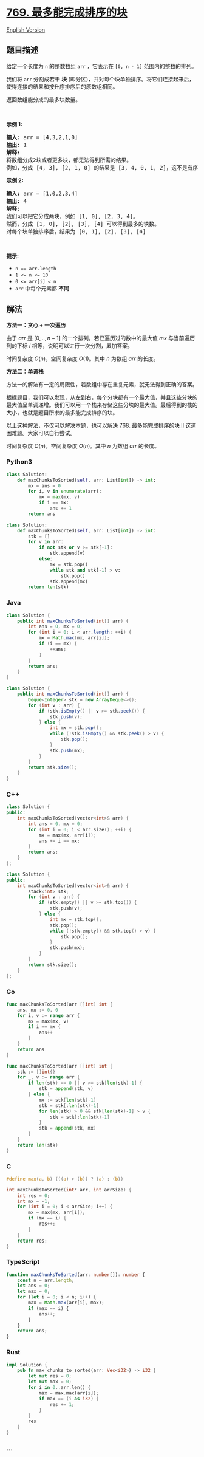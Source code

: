 # [769. 最多能完成排序的块](https://leetcode.cn/problems/max-chunks-to-make-sorted)

[English Version](/solution/0700-0799/0769.Max%20Chunks%20To%20Make%20Sorted/README_EN.md)

## 题目描述

<!-- 这里写题目描述 -->

<p>给定一个长度为 <code>n</code> 的整数数组 <code>arr</code> ，它表示在 <code>[0, n - 1]</code> 范围内的整数的排列。</p>

<p>我们将 <code>arr</code> 分割成若干 <strong>块</strong> (即分区)，并对每个块单独排序。将它们连接起来后，使得连接的结果和按升序排序后的原数组相同。</p>

<p>返回数组能分成的最多块数量。</p>

<p>&nbsp;</p>

<p><strong>示例 1:</strong></p>

<pre>
<strong>输入:</strong> arr = [4,3,2,1,0]
<strong>输出:</strong> 1
<strong>解释:</strong>
将数组分成2块或者更多块，都无法得到所需的结果。
例如，分成 [4, 3], [2, 1, 0] 的结果是 [3, 4, 0, 1, 2]，这不是有序的数组。
</pre>

<p><strong>示例 2:</strong></p>

<pre>
<strong>输入:</strong> arr = [1,0,2,3,4]
<strong>输出:</strong> 4
<strong>解释:</strong>
我们可以把它分成两块，例如 [1, 0], [2, 3, 4]。
然而，分成 [1, 0], [2], [3], [4] 可以得到最多的块数。
对每个块单独排序后，结果为 [0, 1], [2], [3], [4]
</pre>

<p>&nbsp;</p>

<p><strong>提示:</strong></p>

<ul>
	<li><code>n == arr.length</code></li>
	<li><code>1 &lt;= n &lt;= 10</code></li>
	<li><code>0 &lt;= arr[i] &lt; n</code></li>
	<li><code>arr</code>&nbsp;中每个元素都 <strong>不同</strong></li>
</ul>

## 解法

<!-- 这里可写通用的实现逻辑 -->

**方法一：贪心 + 一次遍历**

由于 $arr$ 是 $[0,..,n-1]$ 的一个排列，若已遍历过的数中的最大值 $mx$ 与当前遍历到的下标 $i$ 相等，说明可以进行一次分割，累加答案。

时间复杂度 $O(n)$，空间复杂度 $O(1)$。其中 $n$ 为数组 $arr$ 的长度。

**方法二：单调栈**

方法一的解法有一定的局限性，若数组中存在重复元素，就无法得到正确的答案。

根据题目，我们可以发现，从左到右，每个分块都有一个最大值，并且这些分块的最大值呈单调递增。我们可以用一个栈来存储这些分块的最大值。最后得到的栈的大小，也就是题目所求的最多能完成排序的块。

以上这种解法，不仅可以解决本题，也可以解决 [768. 最多能完成排序的块 II](/solution/0700-0799/0768.Max%20Chunks%20To%20Make%20Sorted%20II/README.md) 这道困难题。大家可以自行尝试。

时间复杂度 $O(n)$，空间复杂度 $O(n)$。其中 $n$ 为数组 $arr$ 的长度。

<!-- tabs:start -->

### **Python3**

<!-- 这里可写当前语言的特殊实现逻辑 -->

```python
class Solution:
    def maxChunksToSorted(self, arr: List[int]) -> int:
        mx = ans = 0
        for i, v in enumerate(arr):
            mx = max(mx, v)
            if i == mx:
                ans += 1
        return ans
```

```python
class Solution:
    def maxChunksToSorted(self, arr: List[int]) -> int:
        stk = []
        for v in arr:
            if not stk or v >= stk[-1]:
                stk.append(v)
            else:
                mx = stk.pop()
                while stk and stk[-1] > v:
                    stk.pop()
                stk.append(mx)
        return len(stk)
```

### **Java**

<!-- 这里可写当前语言的特殊实现逻辑 -->

```java
class Solution {
    public int maxChunksToSorted(int[] arr) {
        int ans = 0, mx = 0;
        for (int i = 0; i < arr.length; ++i) {
            mx = Math.max(mx, arr[i]);
            if (i == mx) {
                ++ans;
            }
        }
        return ans;
    }
}
```

```java
class Solution {
    public int maxChunksToSorted(int[] arr) {
        Deque<Integer> stk = new ArrayDeque<>();
        for (int v : arr) {
            if (stk.isEmpty() || v >= stk.peek()) {
                stk.push(v);
            } else {
                int mx = stk.pop();
                while (!stk.isEmpty() && stk.peek() > v) {
                    stk.pop();
                }
                stk.push(mx);
            }
        }
        return stk.size();
    }
}
```

### **C++**

```cpp
class Solution {
public:
    int maxChunksToSorted(vector<int>& arr) {
        int ans = 0, mx = 0;
        for (int i = 0; i < arr.size(); ++i) {
            mx = max(mx, arr[i]);
            ans += i == mx;
        }
        return ans;
    }
};
```

```cpp
class Solution {
public:
    int maxChunksToSorted(vector<int>& arr) {
        stack<int> stk;
        for (int v : arr) {
            if (stk.empty() || v >= stk.top()) {
                stk.push(v);
            } else {
                int mx = stk.top();
                stk.pop();
                while (!stk.empty() && stk.top() > v) {
                    stk.pop();
                }
                stk.push(mx);
            }
        }
        return stk.size();
    }
};
```

### **Go**

```go
func maxChunksToSorted(arr []int) int {
	ans, mx := 0, 0
	for i, v := range arr {
		mx = max(mx, v)
		if i == mx {
			ans++
		}
	}
	return ans
}
```

```go
func maxChunksToSorted(arr []int) int {
	stk := []int{}
	for _, v := range arr {
		if len(stk) == 0 || v >= stk[len(stk)-1] {
			stk = append(stk, v)
		} else {
			mx := stk[len(stk)-1]
			stk = stk[:len(stk)-1]
			for len(stk) > 0 && stk[len(stk)-1] > v {
				stk = stk[:len(stk)-1]
			}
			stk = append(stk, mx)
		}
	}
	return len(stk)
}
```

### **C**

```c
#define max(a, b) (((a) > (b)) ? (a) : (b))

int maxChunksToSorted(int* arr, int arrSize) {
    int res = 0;
    int mx = -1;
    for (int i = 0; i < arrSize; i++) {
        mx = max(mx, arr[i]);
        if (mx == i) {
            res++;
        }
    }
    return res;
}
```

### **TypeScript**

```ts
function maxChunksToSorted(arr: number[]): number {
    const n = arr.length;
    let ans = 0;
    let max = 0;
    for (let i = 0; i < n; i++) {
        max = Math.max(arr[i], max);
        if (max == i) {
            ans++;
        }
    }
    return ans;
}
```

### **Rust**

```rust
impl Solution {
    pub fn max_chunks_to_sorted(arr: Vec<i32>) -> i32 {
        let mut res = 0;
        let mut max = 0;
        for i in 0..arr.len() {
            max = max.max(arr[i]);
            if max == (i as i32) {
                res += 1;
            }
        }
        res
    }
}
```

### **...**

```

```

<!-- tabs:end -->
